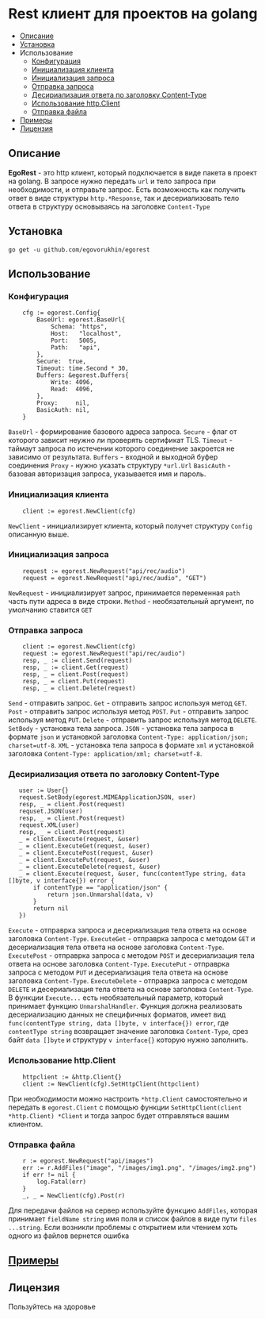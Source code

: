 # Rest клиент для проектов на golang
- [Описание](README.md#описание)
- [Установка](README.md#установка)
- Использование
    - [Конфигурация](README.md#конфигурация)
    - [Инициализация клиента](README.md#инициализация-клиента)
    - [Инициализация запроса](README.md#инициализация-запроса)
    - [Отправка запроса](README.md#отправка-запроса)
    - [Десириализация ответа по заголовку Content-Type](README.md#инициализация-запроса)
    - [Использование http.Client](README.md#инициализация-запроса)
    - [Отправка файла](README.md#инициализация-запроса)
- [Примеры](README.md#примеры)
- [Лицензия](README.md#лицензия)

## Описание
__EgoRest__ - это http клиент, который подключается в виде пакета в проект на golang. В запросе нужно передать `url` и тело запроса при необходимости, и отправьте запрос. Есть возможность как получить ответ в виде структуры `http.*Response`, так и десериализовать тело ответа в структуру основываясь на заголовке `Content-Type`

## Установка
```
go get -u github.com/egovorukhin/egorest
```

## Использование

### Конфигурация
```golang
	cfg := egorest.Config{
		BaseUrl: egorest.BaseUrl{
			Schema: "https",
			Host:   "localhost",
			Port:   5005,
			Path:   "api",
		},
		Secure:  true,
		Timeout: time.Second * 30,
		Buffers: &egorest.Buffers{
			Write: 4096,
			Read:  4096,
		},
		Proxy:     nil,
		BasicAuth: nil,
	}
```
`BaseUrl` - формирование базового адреса запроса.
`Secure` - флаг от которого зависит неужно ли проверять сертификат TLS.
`Timeout` - таймаут запроса по истечении которого соединение закроется не зависимо от результата.
`Buffers` - входной и выходной буфер соединения
`Proxy` - нужно указать структуру `*url.Url`
`BasicAuth` - базовая авторизация запроса, указывается имя и пароль.
### Инициализация клиента
```golang
    client := egorest.NewClient(cfg)
```
`NewClient` - инициализирует клиента, который получет структуру `Config` описанную выше.
### Инициализация запроса
```golang
    request := egorest.NewRequest("api/rec/audio")
    request = egorest.NewRequest("api/rec/audio", "GET")
```
`NewRequest` - инициализирует запрос, принимается переменная `path `часть пути адреса в виде строки.
`Method` - необязательный аргумент, по умолчанию ставится `GET`
### Отправка запроса
```golang
    client := egorest.NewClient(cfg)
    request := egorest.NewRequest("api/rec/audio")
    resp, _ := client.Send(request)
    resp, _ := client.Get(request)
    resp, _ = client.Post(request)
    resp, _ = client.Put(request)
    resp, _ = client.Delete(request)
```
`Send` - отправить запрос.
`Get` - отправить запрос используя метод `GET`.
`Post` - отправить запрос используя метод `POST`.
`Put` - отправить запрос используя метод `PUT`.
`Delete` - отправить запрос используя метод `DELETE`.
`SetBody` - установка тела запроса.
`JSON` - установка тела запроса в формате `json` и установкой заголовка `Content-Type: application/json; charset=utf-8`.
`XML` - установка тела запроса в формате `xml` и установкой заголовка `Content-Type: application/xml; charset=utf-8`.

### Десириализация ответа по заголовку Content-Type
 ```golang
    user := User{}
	request.SetBody(egorest.MIMEApplicationJSON, user)
	resp, _ = client.Post(request)
	requset.JSON(user)
	resp, _ = client.Post(request)
	request.XML(user)
	resp, _ = client.Post(request)
	_ = client.Execute(request, &user)
	_ = client.ExecuteGet(request, &user)
	_ = client.ExecutePost(request, &user)
	_ = client.ExecutePut(request, &user)
	_ = client.ExecuteDelete(request, &user)
    _ = client.Execute(request, &user, func(contentType string, data []byte, v interface{}) error {
		if contentType == "application/json" {
			return json.Unmarshal(data, v)
		}
		return nil
	})
 ```
`Execute` - отправрка запроса и десериализация тела ответа на основе заголовка `Content-Type`.
`ExecuteGet` - отправрка запроса с методом `GET` и десериализация тела ответа на основе заголовка `Content-Type`.
`ExecutePost` - отправрка запроса с методом `POST` и десериализация тела ответа на основе заголовка `Content-Type`.
`ExecutePut` - отправрка запроса с методом `PUT` и десериализация тела ответа на основе заголовка `Content-Type`.
`ExecuteDelete` - отправрка запроса с методом `DELETE` и десериализация тела ответа на основе заголовка `Content-Type`.
В функции `Execute...` есть необязательный параметр, который принимает функцию `UnmarshalHandler`. Функция должна реализовать десериализацию данных не специфичных форматов, имеет вид `func(contentType string, data []byte, v interface{}) error`, где `contentType string` возвращает значение заголовка `Content-Type`, срез байт `data []byte` и структуру `v interface{}` которую нужно заполнить.
### Использование http.Client
```golang
    httpclient := &http.Client{}
    client := NewClient(cfg).SetHttpClient(httpclient)
```
При необходимости можно настроить `*http.Client` самостоятельно и передать в `egorest.Client` с помощью функции `SetHttpClient(client *http.Client) *Client` и тогда запрос будет отправляться вашим клиентом.
### Отправка файла
```golang
	r := egorest.NewRequest("api/images")
	err := r.AddFiles("image", "/images/img1.png", "/images/img2.png")
	if err != nil {
		log.Fatal(err)
	}
	_, _ = NewClient(cfg).Post(r)
```
Для передачи файлов на сервер используйте функцию `AddFiles`, которая принимает `fieldName string` имя поля и список файлов в виде пути `files ...string`. Если возникли проблемы с открытием или чтением хоть одного из файлов вернется ошибка

## [Примеры](https://github.com/egovorukhin/egorest/tree/master/examples)

## Лицензия
Пользуйтесь на здоровье
